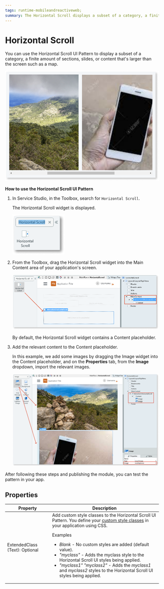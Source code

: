 ```yaml
---
tags: runtime-mobileandreactiveweb;  
summary: The Horizontal Scroll displays a subset of a category, a finite amount of sections, slides, or content that's larger than the screen.
---
```


# Horizontal Scroll

You can use the Horizontal Scroll UI Pattern to display a subset of a category, a finite amount of sections, slides, or content that's larger than the screen such as a map.

![](<images/horizontalscroll-1-ss.png>)

**How to use the Horizontal Scroll UI Pattern**

1. In Service Studio, in the Toolbox, search for `Horizontal Scroll`.

    The Horizontal Scroll widget is displayed.

    ![](<images/horizontalscroll-2-ss.png>)

1. From the Toolbox, drag the Horizontal Scroll widget into the Main Content area of your application's screen.

    ![](<images/horizontalscroll-3-ss.png>)

    By default, the Horizontal Scroll widget contains a Content placeholder.

1. Add the relevant content to the Content placeholder. 

    In this example, we add some images by dragging the Image widget into the Content placeholder, and on the **Properties** tab, from the **Image** dropdown, import the relevant images.

    ![](<images/horizontalscroll-5-ss.png?width=800>)

After following these steps and publishing the module, you can test the pattern in your app.

## Properties

| Property |  Description |
|---|---|
| ExtendedClass (Text): Optional  |   Add custom style classes to the Horizontal Scroll UI Pattern. You define your [custom style classes](../../../../../develop/ui/look-feel/css.md) in your application using CSS. <p>Examples <ul><li>_Blank_ - No custom styles are added (default value).</li><li>_"myclass"_ - Adds the myclass style to the Horizontal Scroll UI styles being applied.</li><li>_"myclass1" "myclass2"_ - Adds the _myclass1_ and _myclass2_ styles to the Horizontal Scroll UI styles being applied.</li></ul></p> |
